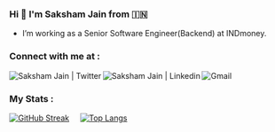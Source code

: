 ### Hi 👋 I'm Saksham Jain from 🇮🇳

- I’m working as a Senior Software Engineer(Backend) at INDmoney.

### Connect with me at :

<a target="_blank" href="https://twitter.com/jainsaksham16">
  <img align="left" alt="Saksham Jain | Twitter" src="https://img.shields.io/badge/Twitter-1DA1F2?style=for-the-badge&logo=twitter&logoColor=white" />
</a>
<a target="_blank" href="https://www.linkedin.com/in/saksham-jain-sgsits/">
  <img align="left" alt="Saksham Jain | Linkedin" src="https://img.shields.io/badge/LinkedIn-0077B5?style=for-the-badge&logo=linkedin&logoColor=white" />
</a>
<a target="_blank" href="mailto:jainsaksham16@gmail.com">
  <img align="left" alt="Gmail" src="https://img.shields.io/badge/Gmail-D14836?style=for-the-badge&logo=gmail&logoColor=white" />
</a>
<br>

### My Stats :

[![GitHub Streak](http://github-readme-streak-stats.herokuapp.com?user=saksham-jain&theme=dark&background=000000)](https://git.io/streak-stats)
&nbsp; &nbsp;
[![Top Langs](https://github-readme-stats.vercel.app/api/top-langs/?username=saksham-jain&layout=compact&theme=vision-friendly-dark)](https://github.com/anuraghazra/github-readme-stats)
